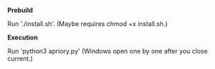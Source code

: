 **Prebuild**

Run './install.sh'.
(Maybe requires chmod +x install.sh.)

**Execution**

Run 'python3 apriory.py'
(Windows open one by one after you close current.)